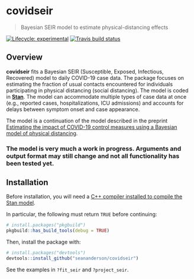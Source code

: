 # covidseir

> Bayesian SEIR model to estimate physical-distancing effects

<!-- badges: start -->
[![Lifecycle: experimental](https://img.shields.io/badge/lifecycle-experimental-orange.svg)](https://www.tidyverse.org/lifecycle/#experimental)
[![Travis build status](https://travis-ci.org/seananderson/covidseir.svg?branch=master)](https://travis-ci.org/seananderson/covidseir)
<!-- badges: end -->

## Overview

__covidseir__ fits a Bayesian SEIR (Susceptible, Exposed, Infectious, Recovered)
model to daily COVID-19 case data. The package focuses on estimating the
fraction of usual contacts encountered for individuals participating in physical
distancing (social distancing). The model is coded in
[__Stan__](https://mc-stan.org/). The model can accommodate multiple types of
case data at once (e.g., reported cases, hospitalizations, ICU admissions) and
accounts for delays between symptom onset and case appearance.

The model is a continuation of the model described in the preprint [Estimating
the impact of COVID-19 control measures using a Bayesian model of physical
distancing](https://www.medrxiv.org/content/10.1101/2020.04.17.20070086v1).

### The model is very much a work in progress. Arguments and output format may still change and not all functionality has been tested yet. ###

## Installation

Before installation, you will need a [C++ compiler installed to compile the Stan model](https://github.com/stan-dev/rstan/wiki/RStan-Getting-Started).

In particular, the following must return `TRUE` before continuing:

```r
# install.packages("pkgbuild")
pkgbuild::has_build_tools(debug = TRUE)
```

Then, install the package with:

```r
# install.packages("devtools")
devtools::install_github("seananderson/covidseir")
```

See the examples in `?fit_seir` and `?project_seir`.
